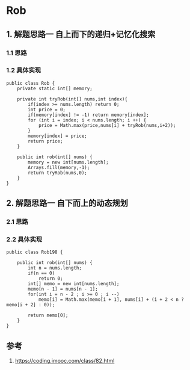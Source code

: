 # Rob
> 
## 1. 解题思路一 自上而下的递归+记忆化搜索
### 1.1 思路

### 1.2 具体实现
```
public class Rob {
    private static int[] memory;

    private int tryRob(int[] nums,int index){
        if(index >= nums.length) return 0;
        int price = 0;
        if(memory[index] != -1) return memory[index];
        for (int i = index; i < nums.length; i ++) {
            price = Math.max(price,nums[i] + tryRob(nums,i+2));
        }
        memory[index] = price;
        return price;
    }

    public int rob(int[] nums) {
        memory = new int[nums.length];
        Arrays.fill(memory,-1);
        return tryRob(nums,0);
    }
}
```

## 2. 解题思路一 自下而上的动态规划
### 2.1 思路
> 
### 2.2 具体实现
```
public class Rob198 {

    public int rob(int[] nums) {
        int n = nums.length;
        if(n == 0)
            return 0;
        int[] memo = new int[nums.length];
        memo[n - 1] = nums[n - 1];
        for(int i = n - 2 ; i >= 0 ; i --)
            memo[i] = Math.max(memo[i + 1], nums[i] + (i + 2 < n ? memo[i + 2] : 0));

        return memo[0];
    }
}
```

## 参考
1. https://coding.imooc.com/class/82.html